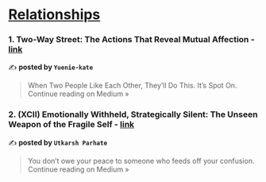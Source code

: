 
<h1><a href=https://medium.com/tag/relationships/recommended target="_blank" rel="noopener noreferrer">Relationships</a></h1>
<h3>1. Two-Way Street: The Actions That Reveal Mutual Affection - <a href="https://medium.com/@yuenie9928kate/two-way-street-the-actions-that-reveal-mutual-affection-17879bf53eca?source=rss------relationships-5" target="_blank" rel="noopener noreferrer">link</a></h3>

✍️ **posted by `Yuenie-kate`**

<blockquote>When Two People Like Each Other, They’ll Do This. It’s Spot On.
Continue reading on Medium »</blockquote>

<h3>2. (XCII) Emotionally Withheld, Strategically Silent: The Unseen Weapon of the Fragile Self - <a href="https://medium.com/@utkarshparhate40/xcii-emotionally-withheld-strategically-silent-the-unseen-weapon-of-the-fragile-self-9527d24e78cd?source=rss------relationships-5" target="_blank" rel="noopener noreferrer">link</a></h3>

✍️ **posted by `Utkarsh Parhate`**

<blockquote>You don’t owe your peace to someone who feeds off your confusion.
Continue reading on Medium »</blockquote>

